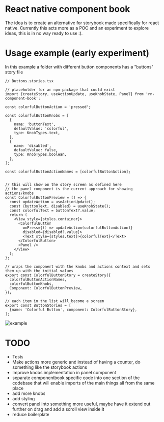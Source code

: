 # React native component book

The idea is to create an alternative for storybook made specifically for react native. Currently this acts more as a POC and an experiment to explore ideas, this is in no way ready to use :).


# Usage example (early experiment)

In this example a folder with different button components has a "buttons" story file


```
// Buttons.stories.tsx

// placeholder for an npm package that could exist
import {createStory, useActionUpdate, useKnobState, Panel} from 'rn-component-book';

const colorfulButtonAction = 'pressed';

const colorfulButtonKnobs = [
  {
    name: 'buttonText',
    defaultValue: 'colorful',
    type: KnobTypes.text,
  },
  {
    name: 'disabled',
    defaultValue: false,
    type: KnobTypes.boolean,
  },
];

const colorfulButtonActionNames = [colorfulButtonAction];


// this will show on the story screen as defined here
// the panel component is the current approach for showing actions/knobs
const ColorfulButtonPreview = () => {
  const updateAction = useActionUpdate();
  const {buttonText, disabled} = useKnobState();
  const colorfulText = buttonText?.value;
  return (
    <View style={styles.container}>
      <ColorfulButton
        onPress={() => updateAction(colorfulButtonAction)}
        disabled={disabled?.value}>
        <Text style={styles.text}>{colorfulText}</Text>
      </ColorfulButton>
      <Panel />
    </View>
  );
};

// wraps the component with the knobs and actions context and sets them up with the initial values
export const ColorfulButtonStory = createStory({
  colorfulButtonActionNames,
  colorfulButtonKnobs,
  Component: ColorfulButtonPreview,
});

// each item in the list will become a screen
export const ButtonStories = [
  {name: 'Colorful Button', component: ColorfulButtonStory},
];

```

![example](https://media.giphy.com/media/TJguR1LloqSAdzpguK/giphy.gif)


# TODO

- Tests
- Make actions more generic and instead of having a counter, do something like the storybook actions
- Improve knobs implementation in panel component
- separate componentbook specific code into one section of the codebase that will enable imports of the main things all from the same place
- add more knobs
- add styling
- convert panel into something more useful, maybe have it extend out further on drag and add a scroll view inside it
- reduce boilerplate
